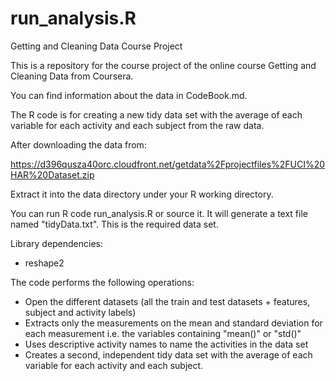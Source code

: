 run_analysis.R
==============

Getting and Cleaning Data Course Project

This is a repository for the course project of the online course Getting and Cleaning Data from Coursera.

You can find information about the data in CodeBook.md.

The R code is for creating a new tidy data set with the average of each variable for each activity and each subject from the raw data.

After downloading the data from:

https://d396qusza40orc.cloudfront.net/getdata%2Fprojectfiles%2FUCI%20HAR%20Dataset.zip

Extract it into the data directory under your R working directory.

You can run R code run_analysis.R or source it. It will generate a text file named "tidyData.txt". This is the required data set.

Library dependencies:
- reshape2

The code performs the following operations:
- Open the different datasets (all the train and test datasets + features, subject and activity labels)
- Extracts only the measurements on the mean and standard deviation for each measurement i.e. the variables containing "mean()" or "std()"
- Uses descriptive activity names to name the activities in the data set
- Creates a second, independent tidy data set with the average of each variable for each activity and each subject.